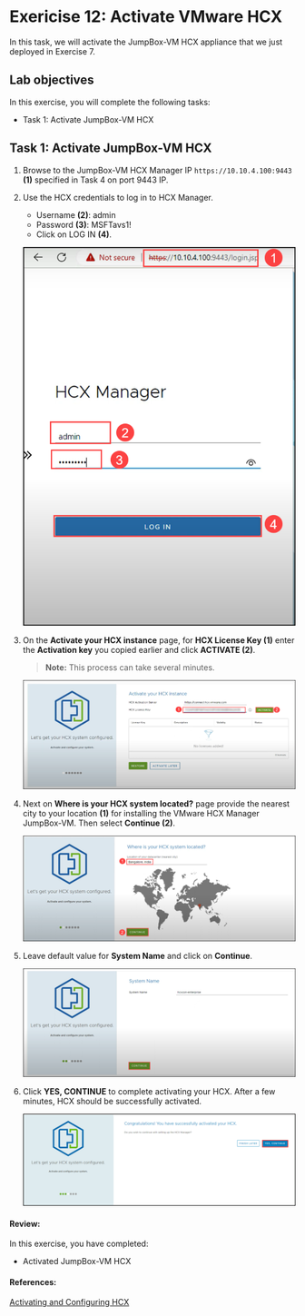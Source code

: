 # Exericise 12: Activate VMware HCX

In this task, we will activate the JumpBox-VM HCX appliance that we just deployed in Exercise 7.

## Lab objectives

In this exercise, you will complete the following tasks:

+ Task 1: Activate JumpBox-VM HCX

## Task 1: Activate JumpBox-VM HCX

1. Browse to the JumpBox-VM HCX Manager IP `https://10.10.4.100:9443` **(1)** specified in Task 4 on port 9443 IP.

2. Use the HCX credentials to log in to HCX Manager.
   
   - Username **(2)**: admin
   - Password **(3)**: MSFTavs1!
   - Click on LOG IN **(4)**.

   ![](../Images/Mod2Task6Pic1.png)

3. On the **Activate your HCX instance** page, for **HCX License Key (1)** enter the **Activation key** you copied earlier and click **ACTIVATE (2)**.
 
    > **Note:** This process can take several minutes.
  
   ![](../Images/Mod2Task6Pic2.png)
   
4. Next on **Where is your HCX system located?** page provide the nearest city to your location **(1)** for installing the VMware HCX Manager JumpBox-VM. Then select **Continue (2)**.   

   ![](../Images/Mod2Task6Pic3.png)
   
5. Leave default value for **System Name** and click on **Continue**.

    ![](../Images/Mod2Task6Pic4.png)
    
6. Click **YES, CONTINUE** to complete activating your HCX. After a few minutes, HCX should be successfully activated.    

     ![](../Images/Mod2Task6Pic5.png)  


#### Review:

In this exercise, you have completed:

  - Activated JumpBox-VM HCX

#### References:
[Activating and Configuring HCX](https://docs.vmware.com/en/VMware-HCX/4.4/hcx-user-guide/GUID-CB8D13A2-D3E2-4B1E-A46A-0B662FEF4541.html)
